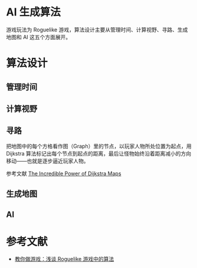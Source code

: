 # AI 生成算法

游戏玩法为 Roguelike 游戏，算法设计主要从管理时间、计算视野、寻路、生成地图和 AI 这五个方面展开。

# 算法设计

## 管理时间

## 计算视野

## 寻路
把地图中的每个方格看作图（Graph）里的节点，以玩家人物所处位置为起点，用 Dijkstra 算法标记出每个节点到起点的距离，最后让怪物始终沿着距离减小的方向移动——也就是逐步逼近玩家人物。

参考文献 [The Incredible Power of Dijkstra Maps](http://www.roguebasin.com/index.php?title=The_Incredible_Power_of_Dijkstra_Maps)

## 生成地图

## AI

# 参考文献
- [教你做游戏：浅谈 Roguelike 游戏中的算法](https://www.gcores.com/articles/101550)
